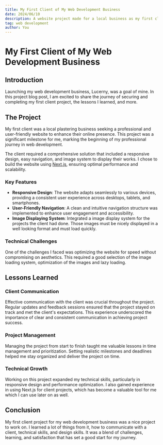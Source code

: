 ```yaml
---
title: My First Client of My Web Development Business
date: 2024/06/10
description: A website project made for a local business as my first client for Lucerny.
tag: web development
author: You
---
```


# My First Client of My Web Development Business

## Introduction

Launching my web development business, Lucerny, was a goal of mine. In this project blog post, I am excited to share the journey of securing and completing my first client project, the lessons I learned, and more.

## The Project

My first client was a local plastering business seeking a professional and user-friendly website to enhance their online presence. This project was a significant milestone for me, marking the beginning of my professional journey in web development.

The client required a comprehensive solution that included a responsive design, easy navigation, and image system to display their works. I chose to build the website using [Next.js](https://nextjs.org/), ensuring optimal performance and scalability.

### Key Features

- **Responsive Design**: The website adapts seamlessly to various devices, providing a consistent user experience across desktops, tablets, and smartphones.
- **User-Friendly Navigation**: A clean and intuitive navigation structure was implemented to enhance user engagement and accessibility.
- **Image Displaying System**: Integrated a image display system for the projects the client had done. Those images must be nicely displayed in a well looking format and must load quickly.

### Technical Challenges

One of the challenges I faced was optimizing the website for speed without compromising on aesthetics. This required a good selection of the image loading system, optimization of the images and lazy loading.

## Lessons Learned

### Client Communication

Effective communication with the client was crucial throughout the project. Regular updates and feedback sessions ensured that the project stayed on track and met the client's expectations. This experience underscored the importance of clear and consistent communication in achieving project success.

### Project Management

Managing the project from start to finish taught me valuable lessons in time management and prioritization. Setting realistic milestones and deadlines helped me stay organized and deliver the project on time.

### Technical Growth

Working on this project expanded my technical skills, particularly in responsive design and performance optimization. I also gained experience in using Next.js for client projects, which has become a valuable tool for me which I can use later on as well.

## Conclusion

My first client project for my web development business was a nice project to work on. I learned a lot of things from it, how to communicate with a client, technical skills, and design skills. It was a blend of challenges, learning, and satisfaction that has set a good start for my journey.
